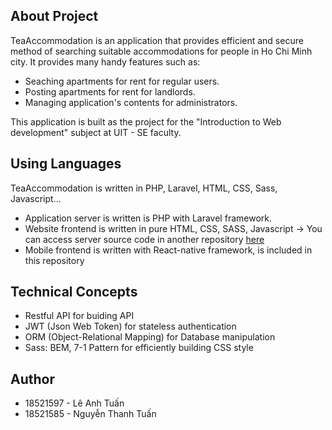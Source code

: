 ## About Project
TeaAccommodation is an application that provides efficient and secure method of searching suitable accommodations for people in Ho Chi Minh city. It provides many handy features such as:

- Seaching apartments for rent for regular users.
- Posting apartments for rent for landlords.
- Managing application's contents for administrators.


This application is built as the project for the "Introduction to Web development" subject at UIT - SE faculty.

## Using Languages
TeaAccommodation is written in PHP, Laravel, HTML, CSS, Sass, Javascript...

- Application server is written is PHP with Laravel framework.
- Website frontend is written in pure HTML, CSS, SASS, Javascript
-> You can access server source code in another repository <a href="https://github.com/Tuanle207/TeaAccommodation">here</a>
- Mobile frontend is written with React-native framework, is included in this repository

## Technical Concepts

- Restful API for buiding API
- JWT (Json Web Token) for stateless authentication
- ORM (Object-Relational Mapping) for Database manipulation
- Sass: BEM, 7-1 Pattern for efficiently building CSS style

## Author
- 18521597 - Lê Anh Tuấn
- 18521585 - Nguyễn Thanh Tuấn